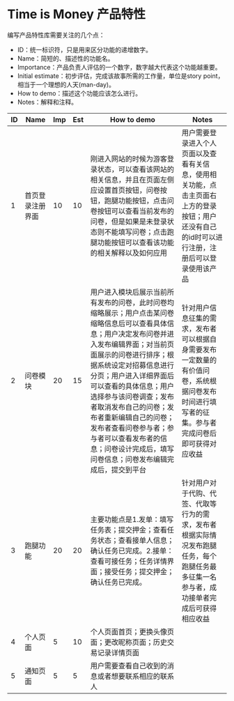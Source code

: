 # Time is Money 产品特性
编写产品特性库需要关注的几个点：
- ID：统一标识符，只是用来区分功能的递增数字。
- Name：简短的、描述性的功能名。
- Importance：产品负责人评估的一个数字，数字越大代表这个功能越重要。
- Initial estimate：初步评估，完成该故事所需的工作量，单位是story point，相当于一个理想的人天(man-day)。
- How to demo：描述这个功能应该怎么进行。
- Notes：解释和注释。


ID|Name|Imp|Est|How to demo|Notes
---|---|---|---|---|---
1 | 首页登录注册界面 | 10 | 10 |刚进入网站的时候为游客登录状态，可以查看该网站的相关信息，并且在页面左侧应设置首页按钮，问卷按钮，跑腿功能按钮，点击问卷按钮可以查看当前发布的问卷，但是如果是未登录状态则不能填写问卷；点击跑腿功能按钮可以查看该功能的相关解释以及如何应用 | 用户需要登录进入个人页面以及查看有关信息，使用相关功能，点击主页面右上方的登录按钮；用户还没有自己的id时可以进行注册，注册后可以登录使用该产品
2 | 问卷模块 | 20 | 15 | 用户进入模块后展示当前所有发布的问卷，此时问卷均缩略展示；用户点击某问卷缩略信息后可以查看具体信息；用户决定发布问卷并进入发布编辑界面；对当前页面展示的问卷进行排序；根据系统设定对招募信息进行分页；用户进入详细界面后可以查看的具体信息；用户选择参与该问卷调查；发布者取消发布自己的问卷；发布者重新编辑自己的问卷；发布者查看问卷参与者；参与者可以查看发布者的信息；问卷设计完成后，填写问卷信息；问卷发布编辑完成后，提交到平台 | 针对用户信息征集的需求，发布者可以根据自身需要发布一定数量的有价值问卷，系统根据问卷发布时间进行填写者的征集。参与者完成问卷后即可获得对应收益
3 | 跑腿功能 | 20 | 20 | 主要功能点是1.发单：填写任务表；提交押金；查看任务状态；查看接单人信息；确认任务已完成。2.接单：查看可接任务；任务详情界面；接受任务；提交押金；确认任务已完成。 | 针对用户对于代购、代签、代取等行为的需求，发布者根据实际情况发布跑腿任务，每个跑腿任务最多征集一名参与者，成功接单者完成后可获得相应收益
4 | 个人页面 | 5 | 10 | 个人页面首页；更换头像页面；更改昵称页面；历史交易记录详情页面 | 
5 | 通知页面 | 5 | 5 | 用户需要查看自己收到的消息或者想要联系相应的联系人 |


